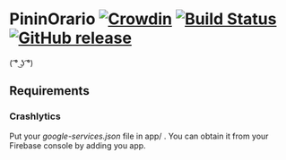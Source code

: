 # PininOrario [![Crowdin](https://d322cqt584bo4o.cloudfront.net/pininorario/localized.svg)](https://crowdin.com/project/pininorario) [![Build Status](https://app.bitrise.io/app/19a326eacde134cb/status.svg?token=DgVahSDLBU-2QOAXj1cmyA&branch=master)](https://app.bitrise.io/app/19a326eacde134cb) [![GitHub release](https://img.shields.io/github/release/Gabboxl/PininOrario.svg)](https://github.com/Gabboxl/PininOrario/releases)

( ͡° ͜ʖ ͡°)

## Requirements
### Crashlytics
Put your *google-services.json* file in app/ .
You can obtain it from your Firebase console by adding you app.
